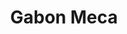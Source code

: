 ---
title: "Gabon Meca"
url: /libreville/gabon-meca-avenue-nelson-mandela/
shop: fournitures de bureau
---